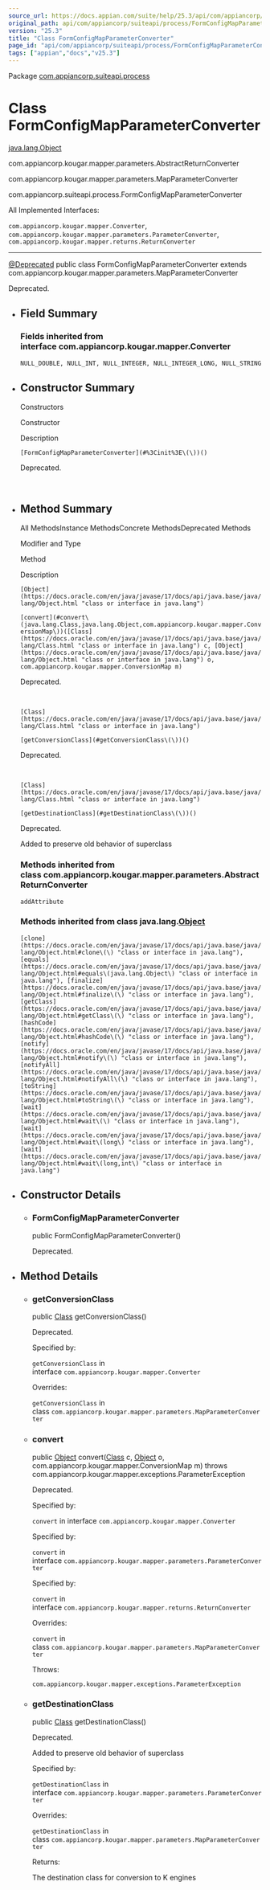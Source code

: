 ```yaml
---
source_url: https://docs.appian.com/suite/help/25.3/api/com/appiancorp/suiteapi/process/FormConfigMapParameterConverter.html
original_path: api/com/appiancorp/suiteapi/process/FormConfigMapParameterConverter.html
version: "25.3"
title: "Class FormConfigMapParameterConverter"
page_id: "api/com/appiancorp/suiteapi/process/FormConfigMapParameterConverter"
tags: ["appian","docs","v25.3"]
---
```



Package [com.appiancorp.suiteapi.process](package-summary.html)

# Class FormConfigMapParameterConverter

[java.lang.Object](https://docs.oracle.com/en/java/javase/17/docs/api/java.base/java/lang/Object.html "class or interface in java.lang")

com.appiancorp.kougar.mapper.parameters.AbstractReturnConverter

com.appiancorp.kougar.mapper.parameters.MapParameterConverter

com.appiancorp.suiteapi.process.FormConfigMapParameterConverter

All Implemented Interfaces:

`com.appiancorp.kougar.mapper.Converter`, `com.appiancorp.kougar.mapper.parameters.ParameterConverter`, `com.appiancorp.kougar.mapper.returns.ReturnConverter`

* * *

[@Deprecated](https://docs.oracle.com/en/java/javase/17/docs/api/java.base/java/lang/Deprecated.html "class or interface in java.lang") public class FormConfigMapParameterConverter extends com.appiancorp.kougar.mapper.parameters.MapParameterConverter

Deprecated.

-   ## Field Summary

    ### Fields inherited from interface com.appiancorp.kougar.mapper.Converter

    `NULL_DOUBLE, NULL_INT, NULL_INTEGER, NULL_INTEGER_LONG, NULL_STRING`

-   ## Constructor Summary

    Constructors

    Constructor

    Description

    `[FormConfigMapParameterConverter](#%3Cinit%3E\(\))()`

    Deprecated.

     

-   ## Method Summary

    All MethodsInstance MethodsConcrete MethodsDeprecated Methods

    Modifier and Type

    Method

    Description

    `[Object](https://docs.oracle.com/en/java/javase/17/docs/api/java.base/java/lang/Object.html "class or interface in java.lang")`

    `[convert](#convert\(java.lang.Class,java.lang.Object,com.appiancorp.kougar.mapper.ConversionMap\))([Class](https://docs.oracle.com/en/java/javase/17/docs/api/java.base/java/lang/Class.html "class or interface in java.lang") c, [Object](https://docs.oracle.com/en/java/javase/17/docs/api/java.base/java/lang/Object.html "class or interface in java.lang") o, com.appiancorp.kougar.mapper.ConversionMap m)`

    Deprecated.

     

    `[Class](https://docs.oracle.com/en/java/javase/17/docs/api/java.base/java/lang/Class.html "class or interface in java.lang")`

    `[getConversionClass](#getConversionClass\(\))()`

    Deprecated.

     

    `[Class](https://docs.oracle.com/en/java/javase/17/docs/api/java.base/java/lang/Class.html "class or interface in java.lang")`

    `[getDestinationClass](#getDestinationClass\(\))()`

    Deprecated.

    Added to preserve old behavior of superclass

    ### Methods inherited from class com.appiancorp.kougar.mapper.parameters.AbstractReturnConverter

    `addAttribute`

    ### Methods inherited from class java.lang.[Object](https://docs.oracle.com/en/java/javase/17/docs/api/java.base/java/lang/Object.html "class or interface in java.lang")

    `[clone](https://docs.oracle.com/en/java/javase/17/docs/api/java.base/java/lang/Object.html#clone\(\) "class or interface in java.lang"), [equals](https://docs.oracle.com/en/java/javase/17/docs/api/java.base/java/lang/Object.html#equals\(java.lang.Object\) "class or interface in java.lang"), [finalize](https://docs.oracle.com/en/java/javase/17/docs/api/java.base/java/lang/Object.html#finalize\(\) "class or interface in java.lang"), [getClass](https://docs.oracle.com/en/java/javase/17/docs/api/java.base/java/lang/Object.html#getClass\(\) "class or interface in java.lang"), [hashCode](https://docs.oracle.com/en/java/javase/17/docs/api/java.base/java/lang/Object.html#hashCode\(\) "class or interface in java.lang"), [notify](https://docs.oracle.com/en/java/javase/17/docs/api/java.base/java/lang/Object.html#notify\(\) "class or interface in java.lang"), [notifyAll](https://docs.oracle.com/en/java/javase/17/docs/api/java.base/java/lang/Object.html#notifyAll\(\) "class or interface in java.lang"), [toString](https://docs.oracle.com/en/java/javase/17/docs/api/java.base/java/lang/Object.html#toString\(\) "class or interface in java.lang"), [wait](https://docs.oracle.com/en/java/javase/17/docs/api/java.base/java/lang/Object.html#wait\(\) "class or interface in java.lang"), [wait](https://docs.oracle.com/en/java/javase/17/docs/api/java.base/java/lang/Object.html#wait\(long\) "class or interface in java.lang"), [wait](https://docs.oracle.com/en/java/javase/17/docs/api/java.base/java/lang/Object.html#wait\(long,int\) "class or interface in java.lang")`

-   ## Constructor Details

    -   ### FormConfigMapParameterConverter

        public FormConfigMapParameterConverter()

        Deprecated.

-   ## Method Details

    -   ### getConversionClass

        public [Class](https://docs.oracle.com/en/java/javase/17/docs/api/java.base/java/lang/Class.html "class or interface in java.lang") getConversionClass()

        Deprecated.

        Specified by:

        `getConversionClass` in interface `com.appiancorp.kougar.mapper.Converter`

        Overrides:

        `getConversionClass` in class `com.appiancorp.kougar.mapper.parameters.MapParameterConverter`

    -   ### convert

        public [Object](https://docs.oracle.com/en/java/javase/17/docs/api/java.base/java/lang/Object.html "class or interface in java.lang") convert([Class](https://docs.oracle.com/en/java/javase/17/docs/api/java.base/java/lang/Class.html "class or interface in java.lang") c, [Object](https://docs.oracle.com/en/java/javase/17/docs/api/java.base/java/lang/Object.html "class or interface in java.lang") o, com.appiancorp.kougar.mapper.ConversionMap m) throws com.appiancorp.kougar.mapper.exceptions.ParameterException

        Deprecated.

        Specified by:

        `convert` in interface `com.appiancorp.kougar.mapper.Converter`

        Specified by:

        `convert` in interface `com.appiancorp.kougar.mapper.parameters.ParameterConverter`

        Specified by:

        `convert` in interface `com.appiancorp.kougar.mapper.returns.ReturnConverter`

        Overrides:

        `convert` in class `com.appiancorp.kougar.mapper.parameters.MapParameterConverter`

        Throws:

        `com.appiancorp.kougar.mapper.exceptions.ParameterException`

    -   ### getDestinationClass

        public [Class](https://docs.oracle.com/en/java/javase/17/docs/api/java.base/java/lang/Class.html "class or interface in java.lang") getDestinationClass()

        Deprecated.

        Added to preserve old behavior of superclass

        Specified by:

        `getDestinationClass` in interface `com.appiancorp.kougar.mapper.parameters.ParameterConverter`

        Overrides:

        `getDestinationClass` in class `com.appiancorp.kougar.mapper.parameters.MapParameterConverter`

        Returns:

        The destination class for conversion to K engines